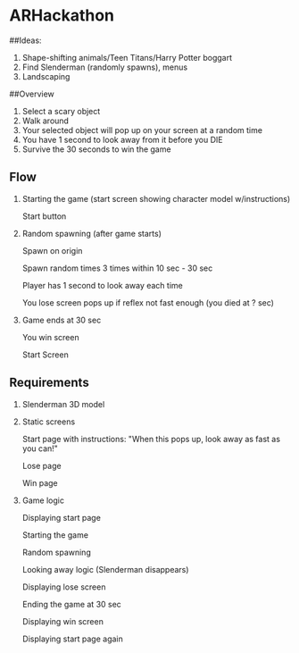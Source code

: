 # ARHackathon


##Ideas:

1. Shape-shifting animals/Teen Titans/Harry Potter boggart
2. Find Slenderman (randomly spawns), menus
3. Landscaping

##Overview
1. Select a scary object
2. Walk around
3. Your selected object will pop up on your screen at a random time
4. You have 1 second to look away from it before you DIE
5. Survive the 30 seconds to win the game

## Flow
1. Starting the game (start screen showing character model w/instructions) 

   

    Start button

2. Random spawning (after game starts)

    Spawn on origin

    Spawn random times 3 times within 10 sec - 30 sec

    Player has 1 second to look away each time

    You lose screen pops up if reflex not fast enough (you died at ? sec)

3. Game ends at 30 sec

    You win screen

    Start Screen


## Requirements
1. Slenderman 3D model
2. Static screens

    Start page with instructions: "When this pops up, look away as fast as you can!"

    Lose page

    Win page
3. Game logic 

    Displaying start page

    Starting the game

    Random spawning

    Looking away logic (Slenderman disappears)

    Displaying lose screen

    Ending the game at 30 sec

    Displaying win screen

    Displaying start page again

